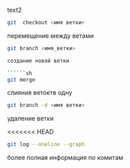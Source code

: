 text2


``````sh
git  checkout <имя ветки>
``````

перемещение между ветами

``````sh
git branch <имя_ветки>

создание новой ветки

``````sh
git merge
``````
слияния ветоктв одну 

``````sh
git branch -d <имя ветки>
``````
удаление ветки

<<<<<<< HEAD
``````sh 
git log --oneline --graph
``````
более полная информация по комитам

